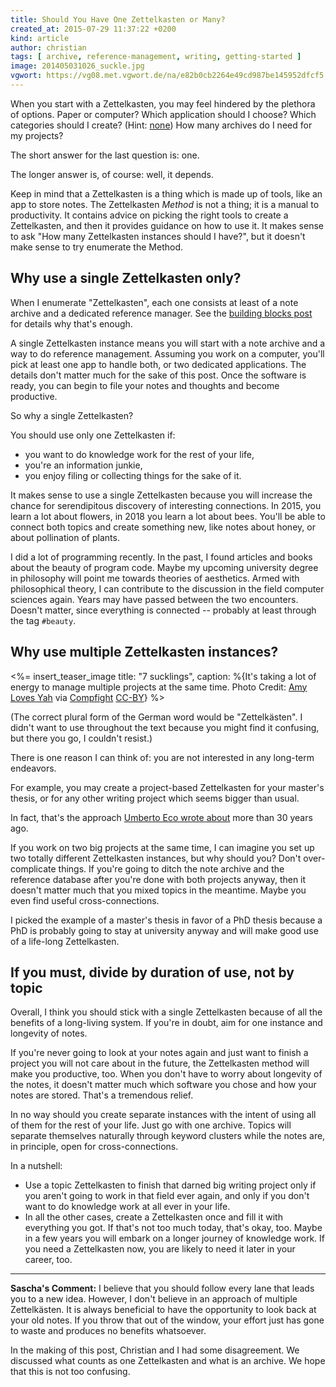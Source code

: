 ```yaml
---
title: Should You Have One Zettelkasten or Many?
created_at: 2015-07-29 11:37:22 +0200
kind: article
author: christian
tags: [ archive, reference-management, writing, getting-started ]
image: 201405031026_suckle.jpg
vgwort: https://vg08.met.vgwort.de/na/e82b0cb2264e49cd987be145952dfcf5
---
```



When you start with a Zettelkasten, you may feel hindered by the plethora of options. Paper or computer? Which application should I choose? Which categories should I create? (Hint: [none][nocat]) How many archives do I need for my projects?

The short answer for the last question is: one.

The longer answer is, of course: well, it depends.

Keep in mind that a Zettelkasten is a thing which is made up of tools, like an app to store notes. The Zettelkasten _Method_ is not a thing; it is a manual to productivity. It contains advice on picking the right tools to create a Zettelkasten, and then it provides guidance on how to use it. It makes sense to ask "How many Zettelkasten instances should I have?", but it doesn't make sense to try enumerate the Method.

[nocat]: /posts/no-categories/

## Why use a single Zettelkasten only?

When I enumerate "Zettelkasten", each one consists at least of a note archive and a dedicated reference manager. See the [building blocks post][bb] for details why that's enough.

A single Zettelkasten instance means you will start with a note archive and a way to do reference management. Assuming you work on a computer, you'll pick at least one app to handle both, or two dedicated applications. The details don't matter much for the sake of this post. Once the software is ready, you can begin to file your notes and thoughts and become productive.

So why a single Zettelkasten?

You should use only one Zettelkasten if:

* you want to do knowledge work for the rest of your life,
* you're an information junkie,
* you enjoy filing or collecting things for the sake of it.

It makes sense to use a single Zettelkasten because you will increase the chance for serendipitous discovery of interesting connections. In 2015, you learn a lot about flowers, in 2018 you learn a lot about bees. You'll be able to connect both topics and create something new, like notes about honey, or about pollination of plants.

I did a lot of programming recently. In the past, I found articles and books about the beauty of program code. Maybe my upcoming university degree in philosophy will point me towards theories of aesthetics. Armed with philosophical theory, I can contribute to the discussion in the field computer sciences again. Years may have passed between the two encounters. Doesn't matter, since everything is connected -- probably at least through the tag `#beauty`.

[bb]: /posts/zettelkasten-building-blocks/

## Why use multiple Zettelkasten instances?

<%= insert_teaser_image title: "7 sucklings", caption: %{It's taking a lot of energy to manage multiple projects at the same time. Photo Credit: <a href="http://www.flickr.com/photos/10976418@N04/1235777767/">Amy Loves Yah</a> via <a href="http://compfight.com">Compfight</a> <a href="https://creativecommons.org/licenses/by/2.0/">CC-BY</a>} %>


(The correct plural form of the German word would be "Zettelkästen". I didn't want to use throughout the text because you might find it confusing, but there you go, I couldn't resist.)

There is one reason I can think of: you are not interested in any long-term endeavors.

For example, you may create a project-based Zettelkasten for your master's thesis, or for any other writing project which seems bigger than usual. 

In fact, that's the approach [Umberto Eco wrote about][eco] more than 30 years ago.

If you work on two big projects at the same time, I can imagine you set up two totally different Zettelkasten instances, but why should you? Don't over-complicate things. If you're going to ditch the note archive and the reference database after you're done with both projects anyway, then it doesn't matter much that you mixed topics in the meantime. Maybe you even find useful cross-connections.

I picked the example of a master's thesis in favor of a PhD thesis because a PhD is probably going to stay at university anyway and will make good use of a life-long Zettelkasten.

[eco]: /posts/eco-how-to-write-thesis/

## If you must, divide by duration of use, not by topic

Overall, I think you should stick with a single Zettelkasten because of all the benefits of a long-living system. If you're in doubt, aim for one instance and longevity of notes.

If you're never going to look at your notes again and just want to finish a project you will not care about in the future, the Zettelkasten method will make you productive, too. When you don't have to worry about longevity of the notes, it doesn't matter much which software you chose and how your notes are stored. That's a tremendous relief.

In no way should you create separate instances with the intent of using all of them for the rest of your life. Just go with one archive. Topics will separate themselves naturally through keyword clusters while the notes are, in principle, open for cross-connections.

In a nutshell:

* Use a topic Zettelkasten to finish that darned big writing project only if you aren't going to work in that field ever again, and only if you don't want to do knowledge work at all ever in your life.
* In all the other cases, create a Zettelkasten once and fill it with everything you got. If that's not too much today, that's okay, too. Maybe in a few years you will embark on a longer journey of knowledge work. If you need a Zettelkasten now, you are likely to need it later in your career, too.

---

**Sascha's Comment:** I believe that you should follow every lane that leads you to a new idea. However, I don't believe in an approach of multiple Zettelkästen. It is always beneficial to have the opportunity to look back at your old notes. If you throw that out of the window, your effort just has gone to waste and produces no benefits whatsoever.

In the making of this post, Christian and I had some disagreement. We discussed what counts as one Zettelkasten and what is an archive. We hope that this is not too confusing. 
